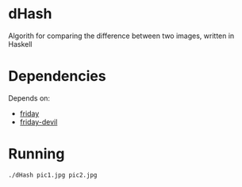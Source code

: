 # dHash
Algorith for comparing the difference between two images, written in Haskell

# Dependencies

Depends on: 

* [friday](https://hackage.haskell.org/package/friday)
* [friday-devil](https://hackage.haskell.org/package/friday-devil)

# Running

    ./dHash pic1.jpg pic2.jpg
